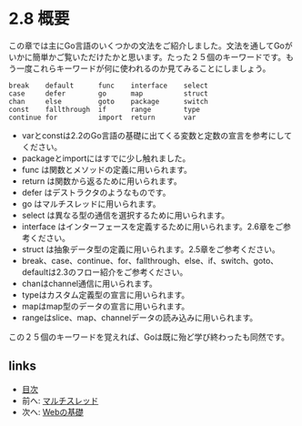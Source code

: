 # 2.8 概要

この章では主にGo言語のいくつかの文法をご紹介しました。文法を通してGoがいかに簡単かご覧いただけたかと思います。たった２５個のキーワードです。もう一度これらキーワードが何に使われるのか見てみることにしましょう。

	break    default      func    interface    select
	case     defer        go      map          struct
	chan     else         goto    package      switch
	const    fallthrough  if      range        type
	continue for          import  return       var

- varとconstは2.2のGo言語の基礎に出てくる変数と定数の宣言を参考にしてください。
- packageとimportにはすでに少し触れました。
- func は関数とメソッドの定義に用いられます。
- return は関数から返るために用いられます。
- defer はデストラクタのようなものです。
- go はマルチスレッドに用いられます。
- select は異なる型の通信を選択するために用いられます。
- interface はインターフェースを定義するために用いられます。2.6章をご参考ください。
- struct は抽象データ型の定義に用いられます。2.5章をご参考ください。
- break、case、continue、for、fallthrough、else、if、switch、goto、defaultは2.3のフロー紹介をご参考ください。
- chanはchannel通信に用いられます。
- typeはカスタム定義型の宣言に用いられます。
- mapはmap型のデータの宣言に用いられます。
- rangeはslice、map、channelデータの読み込みに用いられます。

この２５個のキーワードを覚えれば、Goは既に殆ど学び終わったも同然です。

## links
   * [目次](<preface.md>)
   * 前へ: [マルチスレッド](<02.7.md>)
   * 次へ: [Webの基礎](<03.0.md>)

